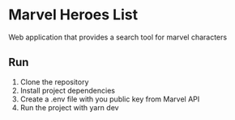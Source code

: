 # Marvel Heroes List
Web application that provides a search tool for marvel characters 

## Run

1. Clone the repository
2. Install project dependencies
3. Create a .env file with you public key from Marvel API
4. Run the project with yarn dev 
